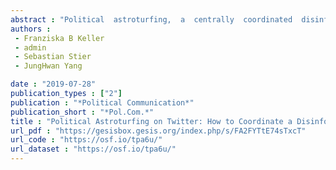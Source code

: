 ```yaml
---
abstract : "Political  astroturfing,  a  centrally  coordinated  disinformation  campaign  in  which participants pretend to be ordinary citizens acting independently, has the potential to influence electoral outcomes and other forms of political behavior. Yet, it is hard to evaluate the scope and effectiveness of political astroturfing without “ground truth”information, such as the verified identity of its agents and instigators. In this paper, we  study  the  South  Korean  National  Information  Service’s  (NIS)  disinformation campaign  during  the  presidential  election  in  2012,  taking  advantage  of  a  list  of campaign  accounts  published  in  court  proceedings.  Features  that  best  distinguish these  accounts  from  regular  users  in  contemporaneously  collected  Twitter  data are traces left by coordination among astroturfing agents, instead of the individual account  characteristics  typically  used  in  related  approaches  such  as  social  bot detection. We develop a methodology that exploits these distinct empirical patterns to identify additional likely astroturfing accounts and validate this detection strategy by analyzing their messages and current account status. However, an analysis relying on Twitter influence metrics shows that the known and suspect NIS accounts only had a limited impact on political social media discussions. By using the principal-agent framework to analyze one of the earliest revealed instances of political astroturfing, we improve on extant methodological approaches to detect disinformation campaigns and ground them more firmly in social science theory."
authors :
 - Franziska B Keller
 - admin
 - Sebastian Stier
 - JungHwan Yang

date : "2019-07-28"
publication_types : ["2"]
publication : "*Political Communication*"
publication_short : "*Pol.Com.*"
title : "Political Astroturfing on Twitter: How to Coordinate a Disinformation Campaign"
url_pdf : "https://gesisbox.gesis.org/index.php/s/FA2FYTtE74sTxcT"
url_code : "https://osf.io/tpa6u/"
url_dataset : "https://osf.io/tpa6u/"
---
```

